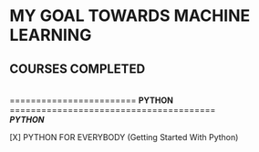 # MY GOAL TOWARDS MACHINE LEARNING

## COURSES COMPLETED
\
======================== **PYTHON** =======================================
\
***PYTHON***

[X] PYTHON FOR EVERYBODY (Getting Started With Python)
